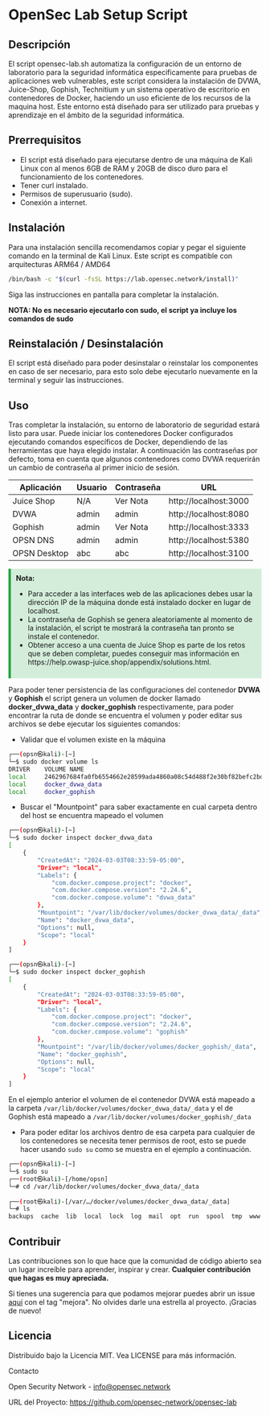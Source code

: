 # OpenSec Lab Setup Script

## Descripción
El script opensec-lab.sh automatiza la configuración de un entorno de laboratorio para la seguridad informática especificamente para pruebas de aplicaciones web vulnerables, este script considera la instalación de DVWA, Juice-Shop, Gophish, Technitium y un sistema operativo de escritorio en contenedores de Docker, haciendo un uso eficiente de los recursos de la maquina host. Este entorno está diseñado para ser utilizado para pruebas y aprendizaje en el ámbito de la seguridad informática.

## Prerrequisitos

- El script está diseñado para ejecutarse dentro de una máquina de Kali Linux con al menos 6GB de RAM y 20GB de disco duro para el funcionamiento de los contenedores.
- Tener curl instalado.  
- Permisos de superusuario (sudo).    
- Conexión a internet.    

## Instalación

Para una instalación sencilla recomendamos copiar y pegar el siguiente comando en la terminal de Kali Linux. Este script es compatible con arquitecturas ARM64 / AMD64 
```bash
/bin/bash -c "$(curl -fsSL https://lab.opensec.network/install)"
```
Siga las instrucciones en pantalla para completar la instalación.

**NOTA: No es necesario ejecutarlo con sudo, el script ya incluye los comandos de sudo</span>**

## Reinstalación / Desinstalación

El script está diseñado para poder desinstalar o reinstalar los componentes en caso de ser necesario, para esto solo debe ejecutarlo nuevamente en la terminal y seguir las instrucciones.

## Uso

Tras completar la instalación, su entorno de laboratorio de seguridad estará listo para usar. Puede iniciar los contenedores Docker configurados ejecutando comandos específicos de Docker, dependiendo de las herramientas que haya elegido instalar. A continuación las contraseñas por defecto, toma en cuenta que algunos contenedores como DVWA requerirán un cambio de contraseña al primer inicio de sesión.
  
| Aplicación    | Usuario   | Contraseña| URL                 
|---------------|-----------|-----------|---------------------------|
| Juice Shop    | N/A       | Ver Nota  | http://localhost:3000     |
| DVWA          | admin     | admin     | http://localhost:8080     |
| Gophish       | admin     | Ver Nota  | http://localhost:3333     |
| OPSN DNS      | admin     | admin     | http://localhost:5380     |
| OPSN Desktop  | abc       | abc       | http://localhost:3100     |

<div style="background-color: #d4edda; border-left: 5px solid #28a745; padding: 10px;">
  <strong>Nota:</strong>
  <ul>
    <li>Para acceder a las interfaces web de las aplicaciones debes usar la dirección IP de la máquina donde está instalado docker en lugar de localhost.</li>
    <li>La contraseña de Gophish se genera aleatoriamente al momento de la instalación, el script te mostrará la contraseña tan pronto se instale el contenedor.</li>
    <li>Obtener acceso a una cuenta de Juice Shop es parte de los retos que se deben completar, puedes conseguir mas información en https://help.owasp-juice.shop/appendix/solutions.html.</li>
  </ul>
</div>

Para poder tener persistencia de las configuraciones del contenedor **DVWA** y **Gophish** el script genera un volumen de docker llamado **docker_dvwa_data** y **docker_gophish** respectivamente, para poder encontrar la ruta de donde se encuentra el volumen y poder editar sus archivos se debe ejecutar los siguientes comandos:

- Validar que el volumen existe en la máquina
```bash
┌──(opsn㉿kali)-[~]
└─$ sudo docker volume ls
DRIVER    VOLUME NAME
local     2462967684fa0fb6554662e28599ada4860a08c54d488f2e30bf82befc2bd9e0
local     docker_dvwa_data
local     docker_gophish
```

- Buscar el "Mountpoint" para saber exactamente en cual carpeta dentro del host se encuentra mapeado el volumen

```bash
┌──(opsn㉿kali)-[~]
└─$ sudo docker inspect docker_dvwa_data
[
    {
        "CreatedAt": "2024-03-03T08:33:59-05:00",
        "Driver": "local",
        "Labels": {
            "com.docker.compose.project": "docker",
            "com.docker.compose.version": "2.24.6",
            "com.docker.compose.volume": "dvwa_data"
        },
        "Mountpoint": "/var/lib/docker/volumes/docker_dvwa_data/_data",
        "Name": "docker_dvwa_data",
        "Options": null,
        "Scope": "local"
    }
]
 ```

```bash
┌──(opsn㉿kali)-[~]
└─$ sudo docker inspect docker_gophish
[
    {
        "CreatedAt": "2024-03-03T08:33:59-05:00",
        "Driver": "local",
        "Labels": {
            "com.docker.compose.project": "docker",
            "com.docker.compose.version": "2.24.6",
            "com.docker.compose.volume": "gophish"
        },
        "Mountpoint": "/var/lib/docker/volumes/docker_gophish/_data",
        "Name": "docker_gophish",
        "Options": null,
        "Scope": "local"
    }
]
 ```

                                                                                                                                                           
En el ejemplo anterior el volumen de el contenedor DVWA está mapeado a la carpeta `/var/lib/docker/volumes/docker_dvwa_data/_data` y el de Gophish está mapeado a `/var/lib/docker/volumes/docker_gophish/_data`

- Para poder editar los archivos dentro de esa carpeta para cualquier de los contenedores se necesita tener permisos de root, esto se puede hacer usando `sudo su` como se muestra en el ejemplo a continuación.

```bash
┌──(opsn㉿kali)-[~]
└─$ sudo su                             
┌──(root㉿kali)-[/home/opsn]
└─# cd /var/lib/docker/volumes/docker_dvwa_data/_data
                                                                                                                                                                 
┌──(root㉿kali)-[/var/…/docker/volumes/docker_dvwa_data/_data]
└─# ls
backups  cache  lib  local  lock  log  mail  opt  run  spool  tmp  www
 ```

## Contribuir

Las contribuciones son lo que hace que la comunidad de código abierto sea un lugar increíble para aprender, inspirar y crear. **Cualquier contribución que hagas es muy apreciada.**

Si tienes una sugerencia para que podamos mejorar puedes abrir un issue [aquí](https://github.com/opensec-network/opensec-lab/issues)
con el tag "mejora". No olvides darle una estrella al proyecto. ¡Gracias de nuevo!

## Licencia

Distribuido bajo la Licencia MIT. Vea LICENSE para más información.

Contacto

Open Security Network - info@opensec.network

URL del Proyecto: https://github.com/opensec-network/opensec-lab
